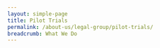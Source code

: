 ```yaml
---
layout: simple-page
title: Pilot Trials
permalink: /about-us/legal-group/pilot-trials/
breadcrumb: What We Do
---
```



